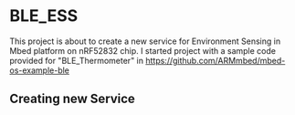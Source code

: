 # BLE_ESS

This project is about to create a new service for Environment Sensing in Mbed platform on nRF52832 chip. I started project with a sample code provided for "BLE_Thermometer" in https://github.com/ARMmbed/mbed-os-example-ble

## Creating new Service
